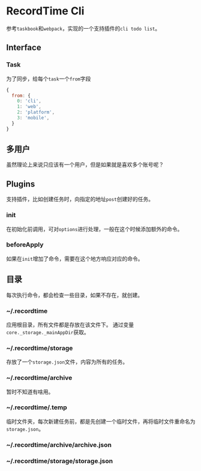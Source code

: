 # RecordTime Cli

参考`taskbook`和`webpack`，实现的一个支持插件的`cli todo list`。

## Interface

### Task

为了同步，给每个`task`一个`from`字段

```js
{
  from: {
    0: 'cli',
    1: 'web',
    2: 'platform',
    3: 'mobile',
  }
}
```

## 多用户

虽然理论上来说只应该有一个用户，但是如果就是喜欢多个账号呢？

## Plugins

支持插件，比如创建任务时，向指定的地址`post`创建好的任务。

### init

在初始化前调用，可对`options`进行处理，一般在这个时候添加额外的命令。

### beforeApply

如果在`init`增加了命令，需要在这个地方响应对应的命令。

## 目录

每次执行命令，都会检查一些目录，如果不存在，就创建。

### ~/.recordtime

应用根目录，所有文件都是存放在该文件下。
通过变量`core._storage._mainAppDir`获取。

### ~/.recordtime/storage

存放了一个`storage.json`文件，内容为所有的任务。

### ~/.recordtime/archive

暂时不知道有啥用。

### ~/.recordtime/.temp

临时文件夹，每次新建任务前，都是先创建一个临时文件，再将临时文件重命名为`storage.json`。

### ~/.recordtime/archive/archive.json

### ~/.recordtime/storage/storage.json